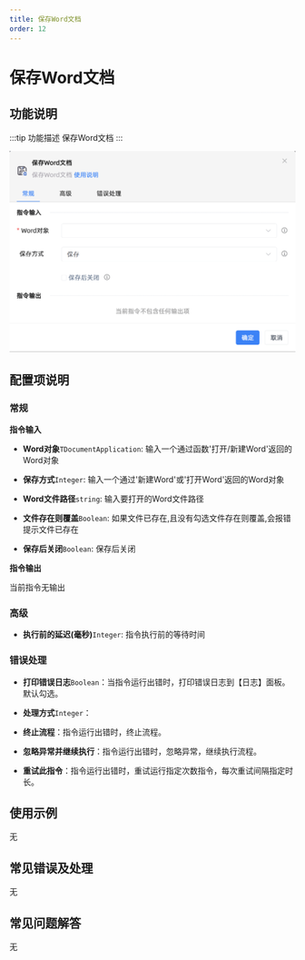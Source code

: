 ```yaml
---
title: 保存Word文档
order: 12
---
```


# 保存Word文档

## 功能说明

:::tip 功能描述
保存Word文档
:::

![保存Word文档](../../../assets/保存Word文档_command.png)

## 配置项说明

### 常规

**指令输入**

- **Word对象**`TDocumentApplication`: 输入一个通过函数'打开/新建Word'返回的Word对象

- **保存方式**`Integer`: 输入一个通过'新建Word'或'打开Word'返回的Word对象

- **Word文件路径**`string`: 输入要打开的Word文件路径

- **文件存在则覆盖**`Boolean`: 如果文件已存在,且没有勾选文件存在则覆盖,会报错提示文件已存在

- **保存后关闭**`Boolean`: 保存后关闭


**指令输出**

当前指令无输出

### 高级

- **执行前的延迟(毫秒)**`Integer`: 指令执行前的等待时间

### 错误处理

- **打印错误日志**`Boolean`：当指令运行出错时，打印错误日志到【日志】面板。默认勾选。

- **处理方式**`Integer`：

 - **终止流程**：指令运行出错时，终止流程。

 - **忽略异常并继续执行**：指令运行出错时，忽略异常，继续执行流程。

 - **重试此指令**：指令运行出错时，重试运行指定次数指令，每次重试间隔指定时长。

## 使用示例
无

## 常见错误及处理

无

## 常见问题解答

无

